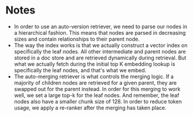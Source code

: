 # Notes

- In order to use an auto-version retriever, we need to parse our nodes
  in a hierarchical fashion. This means that nodes are parsed in decreasing
  sizes and contain relationships to their parent
  node.
- The way the index works is
  that we actually construct a vector index on specifically the leaf
  nodes. All other intermediate and parent nodes are
  stored in a doc store and are retrieved dynamically during retrieval.
  But what we actually fetch during the initial top
  K embedding lookup is specifically the
  leaf nodes, and that's what we embed.
- The
  auto-merging retriever is what controls the merging logic. If
  a majority of children nodes are retrieved for a given parent,
  they are swapped out for the parent instead. In order
  for this merging to work well, we set
  a large top-k for the leaf nodes. And remember, the leaf
  nodes also have a smaller chunk size of 128. In order to reduce token usage, we
  apply a re-ranker after the merging has taken
  place.
